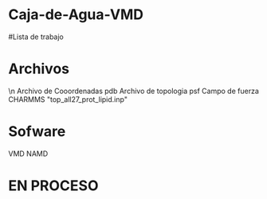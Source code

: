 # Caja-de-Agua-VMD
#Lista de trabajo
  # Archivos
 \n Archivo de Cooordenadas pdb
 Archivo de topologia    psf
 Campo de fuerza CHARMMS "top_all27_prot_lipid.inp"
  # Sofware
  VMD
  NAMD

  # EN PROCESO
  



     
